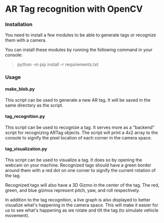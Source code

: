 # AR Tag recognition with OpenCV 

### Installation 
You need to install a few modules to be able to generate tags or recognize them with a camera.

You can install these modules by running the following command in your console: 

>python -m pip install -r requirements.txt

### Usage
#### make_blob.py 
This script can be used to generate a new AR tag. It will be saved in the same directory as the script.

#### tag_recognition.py 
This script can be used to recognize a tag. It serves more as a "backend" script for recognizing ARTag objects. The script will print a 4x2 array to the console to signify the pixel location of each corner in the camera space.

#### tag_visualization.py 
This script can be used to visualize a tag. It does so by opening the webcam on your machine. Recognized tags should have a green border around them with a red dot on one corner to signify the current rotation of the tag. 

Recognized tags will also have a 3D Gizmo in the center of the tag. The red, green, and blue gizmos represent pitch, yaw, and roll respectively. 

In addition to the tag recognition, a live graph is also displayed to better visualize what's happening in the camera space. This will make it easier for us to see what's happening as we rotate and tilt the tag (to simulate vehicle movement).
